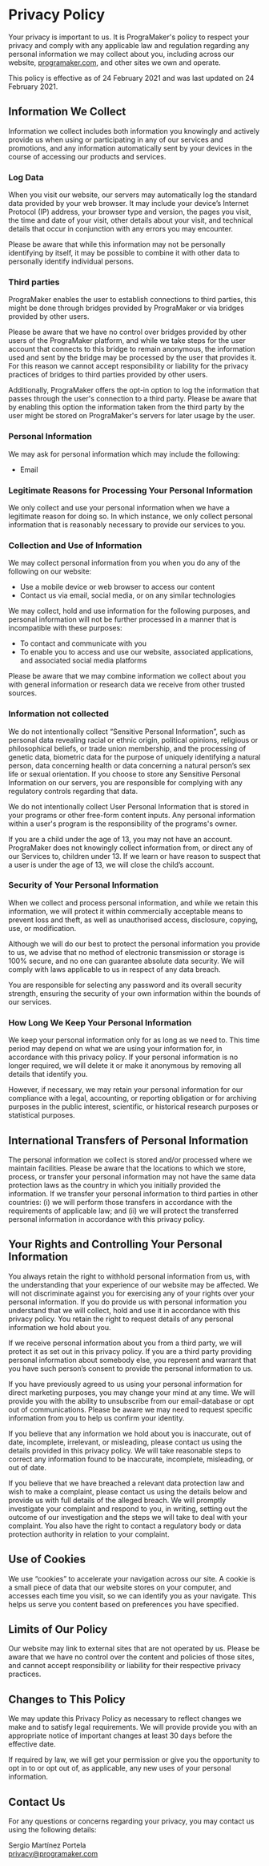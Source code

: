 # Privacy Policy

Your privacy is important to us. It is PrograMaker's policy to respect your privacy and comply with any applicable law and regulation regarding any personal information we may collect about you, including across our website, [programaker.com](https://programaker.com), and other sites we own and operate.

This policy is effective as of 24 February 2021 and was last updated on 24 February 2021.

## Information We Collect

Information we collect includes both information you knowingly and actively provide us when using or participating in any of our services and promotions, and any information automatically sent by your devices in the course of accessing our products and services.

### Log Data

When you visit our website, our servers may automatically log the standard data provided by your web browser. It may include your device’s Internet Protocol (IP) address, your browser type and version, the pages you visit, the time and date of your visit, other details about your visit, and technical details that occur in conjunction with any errors you may encounter.

Please be aware that while this information may not be personally identifying by itself, it may be possible to combine it with other data to personally identify individual persons.

### Third parties

PrograMaker enables the user to establish connections to third parties, this might be done through bridges provided by PrograMaker or via bridges provided by other users.

Please be aware that we have no control over bridges provided by other users of the PrograMaker platform, and while we take steps for the user account that connects to this bridge to remain anonymous, the information used and sent by the bridge may be processed by the user that provides it. For this reason we cannot accept responsibility or liability for the privacy practices of bridges to third parties provided by other users.

Additionally, PrograMaker offers the opt-in option to log the information that passes through the user's connection to a third party. Please be aware that by enabling this option the information taken from the third party by the user might be stored on PrograMaker's servers for later usage by the user.

### Personal Information

We may ask for personal information which may include the following:

 - Email

### Legitimate Reasons for Processing Your Personal Information

We only collect and use your personal information when we have a legitimate reason for doing so. In which instance, we only collect personal information that is reasonably necessary to provide our services to you.

### Collection and Use of Information

We may collect personal information from you when you do any of the following on our website:

   - Use a mobile device or web browser to access our content
   - Contact us via email, social media, or on any similar technologies

We may collect, hold and use information for the following purposes, and personal information will not be further processed in a manner that is incompatible with these purposes:

   - To contact and communicate with you
   - To enable you to access and use our website, associated applications, and associated social media platforms

Please be aware that we may combine information we collect about you with general information or research data we receive from other trusted sources.

### Information not collected

We do not intentionally collect “Sensitive Personal Information”, such as personal data revealing racial or ethnic origin, political opinions, religious or philosophical beliefs, or trade union membership, and the processing of genetic data, biometric data for the purpose of uniquely identifying a natural person, data concerning health or data concerning a natural person’s sex life or sexual orientation. If you choose to store any Sensitive Personal Information on our servers, you are responsible for complying with any regulatory controls regarding that data.

We do not intentionally collect User Personal Information that is stored in your programs or other free-form content inputs. Any personal information within a user's program is the responsibility of the programs's owner.

If you are a child under the age of 13, you may not have an account. PrograMaker does not knowingly collect information from, or direct any of our Services to, children under 13. If we learn or have reason to suspect that a user is under the age of 13, we will close the child’s account.

### Security of Your Personal Information

When we collect and process personal information, and while we retain this information, we will protect it within commercially acceptable means to prevent loss and theft, as well as unauthorised access, disclosure, copying, use, or modification.

Although we will do our best to protect the personal information you provide to us, we advise that no method of electronic transmission or storage is 100% secure, and no one can guarantee absolute data security. We will comply with laws applicable to us in respect of any data breach.

You are responsible for selecting any password and its overall security strength, ensuring the security of your own information within the bounds of our services.

### How Long We Keep Your Personal Information

We keep your personal information only for as long as we need to. This time period may depend on what we are using your information for, in accordance with this privacy policy. If your personal information is no longer required, we will delete it or make it anonymous by removing all details that identify you.

However, if necessary, we may retain your personal information for our compliance with a legal, accounting, or reporting obligation or for archiving purposes in the public interest, scientific, or historical research purposes or statistical purposes.

## International Transfers of Personal Information

The personal information we collect is stored and/or processed where we maintain facilities. Please be aware that the locations to which we store, process, or transfer your personal information may not have the same data protection laws as the country in which you initially provided the information. If we transfer your personal information to third parties in other countries: (i) we will perform those transfers in accordance with the requirements of applicable law; and (ii) we will protect the transferred personal information in accordance with this privacy policy.

## Your Rights and Controlling Your Personal Information

You always retain the right to withhold personal information from us, with the understanding that your experience of our website may be affected. We will not discriminate against you for exercising any of your rights over your personal information. If you do provide us with personal information you understand that we will collect, hold and use it in accordance with this privacy policy. You retain the right to request details of any personal information we hold about you.

If we receive personal information about you from a third party, we will protect it as set out in this privacy policy. If you are a third party providing personal information about somebody else, you represent and warrant that you have such person’s consent to provide the personal information to us.

If you have previously agreed to us using your personal information for direct marketing purposes, you may change your mind at any time. We will provide you with the ability to unsubscribe from our email-database or opt out of communications. Please be aware we may need to request specific information from you to help us confirm your identity.

If you believe that any information we hold about you is inaccurate, out of date, incomplete, irrelevant, or misleading, please contact us using the details provided in this privacy policy. We will take reasonable steps to correct any information found to be inaccurate, incomplete, misleading, or out of date.

If you believe that we have breached a relevant data protection law and wish to make a complaint, please contact us using the details below and provide us with full details of the alleged breach. We will promptly investigate your complaint and respond to you, in writing, setting out the outcome of our investigation and the steps we will take to deal with your complaint. You also have the right to contact a regulatory body or data protection authority in relation to your complaint.

## Use of Cookies

We use “cookies” to accelerate your navigation across our site. A cookie is a small piece of data that our website stores on your computer, and accesses each time you visit, so we can identify you as your navigate. This helps us serve you content based on preferences you have specified.

## Limits of Our Policy

Our website may link to external sites that are not operated by us. Please be aware that we have no control over the content and policies of those sites, and cannot accept responsibility or liability for their respective privacy practices.

## Changes to This Policy

We may update this Privacy Policy as necessary to reflect changes we make and to satisfy legal requirements. We will provide provide you with an appropriate notice of important changes at least 30 days before the effective date.

If required by law, we will get your permission or give you the opportunity to opt in to or opt out of, as applicable, any new uses of your personal information.

## Contact Us

For any questions or concerns regarding your privacy, you may contact us using the following details:

Sergio Martínez Portela<br/>
[privacy@programaker.com](mailto:privacy@programaker.com)
